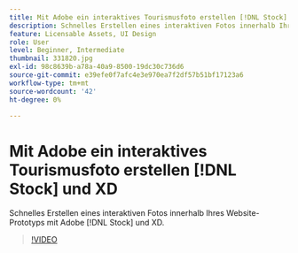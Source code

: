 ```yaml
---
title: Mit Adobe ein interaktives Tourismusfoto erstellen [!DNL Stock] und XD
description: Schnelles Erstellen eines interaktiven Fotos innerhalb Ihres Website-Prototyps mit Adobe [!DNL Stock] & XD
feature: Licensable Assets, UI Design
role: User
level: Beginner, Intermediate
thumbnail: 331820.jpg
exl-id: 98c8639b-a78a-40a9-8500-19dc30c736d6
source-git-commit: e39efe0f7afc4e3e970ea7f2df57b51bf17123a6
workflow-type: tm+mt
source-wordcount: '42'
ht-degree: 0%

---
```


# Mit Adobe ein interaktives Tourismusfoto erstellen [!DNL Stock] und XD

Schnelles Erstellen eines interaktiven Fotos innerhalb Ihres Website-Prototyps mit Adobe [!DNL Stock] und XD.

>[!VIDEO](https://video.tv.adobe.com/v/331820?hidetitle=true)

